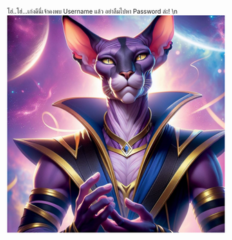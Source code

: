 โฮ่..โฮ่...เก่งดีนี่เจ้าคงพบ Username แล้ว อย่าลืมไปหา Password ล่ะ! \n ![Whis](../../../../../../../../../../../assets/images/g2.png)
